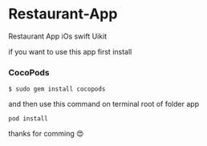 # Restaurant-App
Restaurant App iOs swift Uikit

if you want to use this app first install <h3>CocoPods</h3>
```
$ sudo gem install cocopods
```
and then use this command on terminal root of folder app
```
pod install
```

thanks for comming 😍
